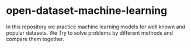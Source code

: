 # open-dataset-machine-learning
In this repository we practice machine learning models for well known and popular datasets. We Try to solve problems by different methods and compare them together.
